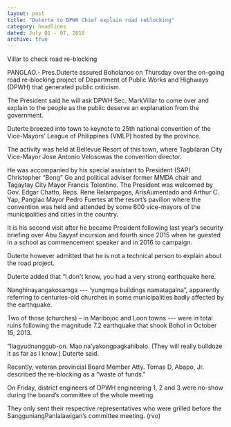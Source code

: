 ```yaml
---
layout: post
title: "Duterte to DPWH Chief explain road reblocking"
category: headlines
dated: July 01 - 07, 2018
archive: true
---
```


Villar to check road re-blocking
 
PANGLAO.- Pres.Duterte assured Boholanos on Thursday over the on-going road re-blocking project of Department of Public Works and Highways (DPWH) that generated public criticism.

The President said he will ask DPWH Sec. MarkVillar to come over and explain to the people as the public deserve an explanation from the government.

Duterte breezed into town to keynote to 25th national convention of the Vice-Mayors’ League of Philippines (VMLP) hosted by the province. 

The activity was held at Bellevue Resort of this town, where Tagbilaran City Vice-Mayor Jose Antonio Velosowas the convention director.

He was accompanied by his special assistant to President (SAP) Christopher “Bong” Go and political adviser former MMDA chair and Tagaytay City Mayor Francis Tolentino.
The President was welcomed by Gov. Edgar Chatto, Reps. Rene Relampagos, ArisAumentado and Arthur C. Yap, Panglao Mayor Pedro Fuertes at the resort’s pavilion where the convention was held and attended by some 600 vice-mayors of the municipalities and cities in the country.

It is his second visit after he became President following last year’s security briefing over Abu Sayyaf incursion and fourth since 2015 when he guested in a school as commencement speaker and in 2016 to campaign.

Duterte however admitted that he is not a technical person to explain about the road project.

Duterte added that “I don't know, you had a very strong earthquake here. 

Nanghinayangakosamga --- 'yungmga buildings namatagalna”, apparently referring to centuries-old churches in some municipalities badly affected by the earthquake.

Two of those (churches) – in Maribojoc and Loon towns --- were in total ruins following the magnitude 7.2 earthquake that shook Bohol in October 15, 2013.

“Ilagyudnanggub-on. Mao na’yakongpagkahibalo. (They will really bulldoze it as far as I know.) Duterte said.

Recently, veteran provincial Board Member Atty. Tomas D, Abapo, Jr. described the re-blocking as a “waste of funds.”

On Friday, district engineers of DPWH engineering 1, 2 and 3 were no-show during the board’s committee of the whole meeting.

They only sent their respective representatives who were grilled before the SangguniangPanlalawigan’s committee meeting. (rvo)